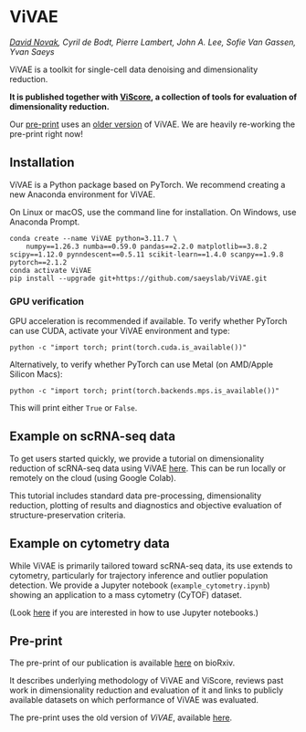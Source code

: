 # ViVAE

*[David Novak](https://github.com/davnovak), Cyril de Bodt, Pierre Lambert, John A. Lee, Sofie Van Gassen, Yvan Saeys*

ViVAE is a toolkit for single-cell data denoising and dimensionality reduction.

**It is published together with [ViScore](https://github.com/saeyslab/ViScore), a collection of tools for evaluation of dimensionality reduction.**

Our [pre-print](https://www.biorxiv.org/content/10.1101/2023.11.23.568428v2) uses an [older version](https://github.com/saeyslab/ViVAE_old) of ViVAE.
We are heavily re-working the pre-print right now!

## Installation

ViVAE is a Python package based on PyTorch.
We recommend creating a new Anaconda environment for ViVAE.

On Linux or macOS, use the command line for installation.
On Windows, use Anaconda Prompt.

```
conda create --name ViVAE python=3.11.7 \
    numpy==1.26.3 numba==0.59.0 pandas==2.2.0 matplotlib==3.8.2 scipy==1.12.0 pynndescent==0.5.11 scikit-learn==1.4.0 scanpy==1.9.8 pytorch==2.1.2
conda activate ViVAE
pip install --upgrade git+https://github.com/saeyslab/ViVAE.git
```

### GPU verification

GPU acceleration is recommended if available.
To verify whether PyTorch can use CUDA, activate your ViVAE environment and type:

```
python -c "import torch; print(torch.cuda.is_available())"
```

Alternatively, to verify whether PyTorch can use Metal (on AMD/Apple Silicon Macs):

```
python -c "import torch; print(torch.backends.mps.is_available())"
```

This will print either `True` or `False`.

## Example on scRNA-seq data

To get users started quickly, we provide a tutorial on dimensionality reduction of scRNA-seq data using ViVAE [here](https://colab.research.google.com/drive/1Ys9fpg8t4rhfmGHUVuX2JPdxQHfongpB?usp=sharing).
This can be run locally or remotely on the cloud (using Google Colab).

This tutorial includes standard data pre-processing, dimensionality reduction, plotting of results and diagnostics and objective evaluation of structure-preservation criteria.

## Example on cytometry data

While ViVAE is primarily tailored toward scRNA-seq data, its use extends to cytometry, particularly for trajectory inference and outlier population detection.
We provide a Jupyter notebook (`example_cytometry.ipynb`) showing an application to a mass cytometry (CyTOF) dataset.

(Look [here](https://docs.jupyter.org/en/latest/install/notebook-classic.html) if you are interested in how to use Jupyter notebooks.)

## Pre-print

The pre-print of our publication is available [here](https://www.biorxiv.org/content/10.1101/2023.11.23.568428v2) on bioRxiv.

It describes underlying methodology of ViVAE and ViScore, reviews past work in dimensionality reduction and evaluation of it and links to publicly available datasets on which performance of ViVAE was evaluated.

The pre-print uses the old version of *ViVAE*, available [here](https://github.com/saeyslab/ViVAE_old).

